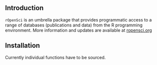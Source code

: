 ## Introduction

`rOpenSci` is an umbrella package that provides programmatic access to a range of databases (publications and data) from the R programming environment. More information and updates are available at [ropensci.org](http://ropensci.org)

## Installation
Currently individual functions have to be sourced.
